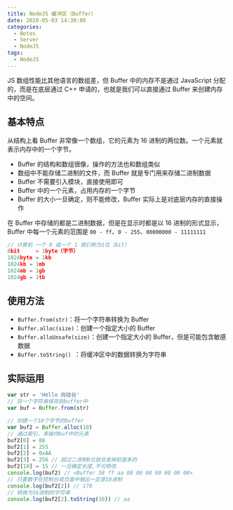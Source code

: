 ```yaml
---
title: NodeJS 缓冲区（Buffer）
date: 2020-05-03 14:30:00
categories:
  - Notes
  - Server
  - NodeJS
tags: 
  - NodeJS
---
```

JS 数组性能比其他语言的数组差，但 Buffer 中的内存不是通过 JavaScript 分配的，而是在底层通过 C++ 申请的，也就是我们可以直接通过 Buffer 来创建内存中的空间。

<!-- more -->

## 基本特点

从结构上看 Buffer 非常像一个数组，它的元素为 16 进制的两位数。一个元素就表示内存中的一个字节。

- Buffer 的结构和数组很像，操作的方法也和数组类似
- 数组中不能存储二进制的文件，而 Buffer 就是专门用来存储二进制数据
- Buffer 不需要引入模块，直接使用即可
- Buffer 中的一个元素，占用内存的一个字节
- Buffer 的大小一旦确定，则不能修改，Buffer 实际上是对底层内存的直接操作

在 Buffer 中存储的都是二进制数据，但是在显示时都是以 16 进制的形式显示，Buffer 中每一个元素的范围是 `00 - ff`、`0 - 255`、`00000000 - 11111111`

~~~javascript
// 计算机 一个 0 或一个 1 我们称为1位（bit）
8bit     = 1byte（字节）
1024byte = 1kb
1024kb = 1mb
1024mb = 1gb
1024gb = 1tb
~~~

## 使用方法

- `Buffer.from(str)`：将一个字符串转换为 Buffer
- `Buffer.alloc(size)`：创建一个指定大小的 Buffer
- `Buffer.alloUnsafe(size)`：创建一个指定大小的 Buffer，但是可能包含敏感数据
- `Buffer.toString() `：将缓冲区中的数据转换为字符串

## 实际运用

~~~js
var str = 'Hello 尚硅谷'
// 将一个字符串保存到buffer中
var buf = Buffer.from(str)
~~~

~~~js
// 创建一个10个字节的buffer
var buf2 = Buffer.alloc(10)
// 通过索引，来操作buf中的元素
buf2[0] = 88
buf2[1] = 255
buf2[2] = 0xAA
buf2[3] = 256 // 超过二进制8位就会舍掉前面多的
buf2[10] = 15 // 一旦确定长度,不可修改
console.log(buf2) // <Buffer 58 ff aa 00 00 00 00 00 00 00>
// 只要数字在控制台或页面中输出一定是10进制
console.log(buf2[2]) // 170
// 转换为16进制的字符串
console.log(buf2[2].toString(16)) // aa
~~~
